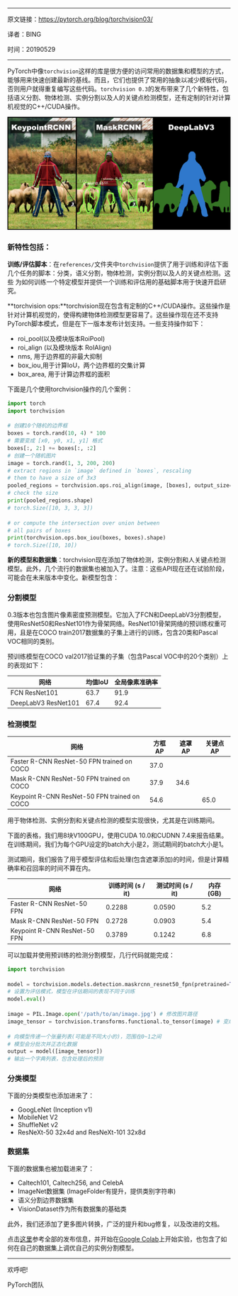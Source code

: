 ----

原文链接：https://pytorch.org/blog/torchvision03/

译者：BING

时间：20190529

----

PyTorch中像`torchvision`这样的库是很方便的访问常用的数据集和模型的方式，能够用来快速创建最新的基线。而且，它们也提供了常用的抽象以减少模板代码，否则用户就得重复编写这些代码。`torchvision 0.3`的发布带来了几个新特性，包括语义分割、物体检测、实例分割以及人的关键点检测模型，还有定制的针对计算机视觉的C++/CUDA操作。

![img](assets/torchvision_0.3_headline.png)

###  新特性包括：

**训练/评估脚本**：在`references/`文件夹中`torchvision`提供了用于训练和评估下面几个任务的脚本：分类，语义分割，物体检测，实例分割以及人的关键点检测。这些 为如何训练一个特定模型并提供一个训练和评估用的基础脚本用于快速开启研究。

**torchvision ops:**torchvision现在包含有定制的C++/CUDA操作。这些操作是针对计算机视觉的，使得构建物体检测模型更容易了。这些操作现在还不支持PyTorch脚本模式，但是在下一版本发布计划支持。一些支持操作如下：

- roi_pool(以及模块版本RoiPool)
- roi_align (以及模块版本 RoIAlign)
- nms, 用于边界框的非最大抑制
- box_iou,用于计算IoU，两个边界框的交集计算
- box_area, 用于计算边界框的面积

下面是几个使用torchvision操作的几个案例：

```python
import torch
import torchvision

# 创建10个随机的边界框
boxes = torch.rand(10, 4) * 100
# 需要变成 [x0, y0, x1, y1] 格式
boxes[:, 2:] += boxes[:, :2]
# 创建一个随机图片
image = torch.rand(1, 3, 200, 200)
# extract regions in `image` defined in `boxes`, rescaling
# them to have a size of 3x3
pooled_regions = torchvision.ops.roi_align(image, [boxes], output_size=(3, 3))
# check the size
print(pooled_regions.shape)
# torch.Size([10, 3, 3, 3])

# or compute the intersection over union between
# all pairs of boxes
print(torchvision.ops.box_iou(boxes, boxes).shape)
# torch.Size([10, 10])
```

**新的模型和数据集**：torchvision现在添加了物体检测，实例分割和人关键点检测模型。此外，几个流行的数据集也被加入了。注意：这些API现在还在试验阶段，可能会在未来版本中变化。新模型包含：

### 分割模型

0.3版本也包含图片像素密度预测模型。它加入了FCN和DeepLabV3分割模型，使用ResNet50和ResNet101作为骨架网络。ResNet101骨架网络的预训练权重可用，且是在COCO train2017数据集的子集上进行的训练，包含20类和Pascal VOC相同的类别。

预训练模型在COCO val2017验证集的子集（包含Pascal VOC中的20个类别）上的表现如下：

| 网络             | 均值IoU | 全局像素准确率 |
| ------------------- | -------- | -------------------- |
| FCN ResNet101       | 63.7     | 91.9                 |
| DeepLabV3 ResNet101 | 67.4     | 92.4                 |

### 检测模型

| 网络                                         | 方框AP | 遮罩AP | 关键点AP |
| -------------------------------------------- | ------ | ------ | -------- |
| Faster R-CNN ResNet-50 FPN trained on COCO   | 37.0   |        |          |
| Mask R-CNN ResNet-50 FPN trained on COCO     | 37.9   | 34.6   |          |
| Keypoint R-CNN ResNet-50 FPN trained on COCO | 54.6   |        | 65.0     |

用于物体检测、实例分割和关键点检测的模型实现很快，尤其是在训练期间。

下面的表格，我们用8块V100GPU，使用CUDA 10.0和CUDNN 7.4来报告结果。在训练期间，我们为每个GPU设定的batch大小是2，测试期间的batch大小是1。

测试期间，我们报告了用于模型评估和后处理(包含遮罩添加)的时间，但是计算精确率和召回率的时间不算在内。

| 网络                         | 训练时间 (s / it) | 测试时间 (s / it) | 内存 (GB) |
| ---------------------------- | ----------------- | ----------------- | --------- |
| Faster R-CNN ResNet-50 FPN   | 0.2288            | 0.0590            | 5.2       |
| Mask R-CNN ResNet-50 FPN     | 0.2728            | 0.0903            | 5.4       |
| Keypoint R-CNN ResNet-50 FPN | 0.3789            | 0.1242            | 6.8       |

可以加载并使用预训练的检测分割模型，几行代码就能完成：

```python
import torchvision

model = torchvision.models.detection.maskrcnn_resnet50_fpn(pretrained=True)
# 设置为评估模式，模型在评估期间的表现不同于训练
model.eval()

image = PIL.Image.open('/path/to/an/image.jpg') # 修改图片路径
image_tensor = torchvision.transforms.functional.to_tensor(image) # 变成张量

# 向模型传递一个张量列表(可能是不同大小的)，范围在0~1之间
# 模型会分批次并正态化数据
output = model([image_tensor])
# 输出一个字典列表，包含处理后的预测
```

### 分类模型

下面的分类模型也添加进来了：

- GoogLeNet (Inception v1)
- MobileNet V2
- ShuffleNet v2
- ResNeXt-50 32x4d and ResNeXt-101 32x8d

### 数据集

下面的数据集也被加载进来了：

- Caltech101, Caltech256, and CelebA
- ImageNet数据集 (ImageFolder有提升，提供类别字符串)
- 语义分割边界数据集
- VisionDataset作为所有数据集的基础类

此外，我们还添加了更多图片转换，广泛的提升和bug修复，以及改进的文档。

点击[这里](https://github.com/pytorch/vision/releases)参考全部的发布信息，并开始在[Google Colab](https://colab.research.google.com/github/pytorch/vision/blob/temp-tutorial/tutorials/torchvision_finetuning_instance_segmentation.ipynb)上开始实验，也包含了如何在自己的数据集上调优自己的实例分割模型。

***

欢呼吧! 

PyTorch团队


